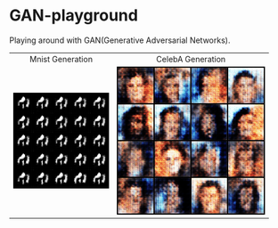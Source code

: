 # GAN-playground
Playing around with GAN(Generative Adversarial Networks).

<table align='center'>
<tr align='center'>
<td> Mnist Generation </td>
<td> CelebA Generation </td>
</tr>
<tr>
<td><img src = '/mnist/sample_images/animation.gif'>
<td><img src = '/celeba/sample_images/animation.gif'>
</tr>
</table>
